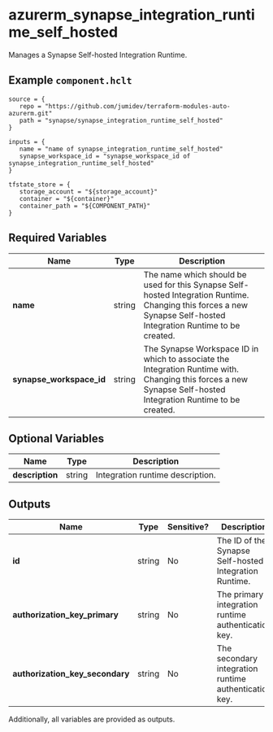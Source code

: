 # azurerm_synapse_integration_runtime_self_hosted

Manages a Synapse Self-hosted Integration Runtime.

## Example `component.hclt`

```hcl
source = {
   repo = "https://github.com/jumidev/terraform-modules-auto-azurerm.git" 
   path = "synapse/synapse_integration_runtime_self_hosted" 
}

inputs = {
   name = "name of synapse_integration_runtime_self_hosted" 
   synapse_workspace_id = "synapse_workspace_id of synapse_integration_runtime_self_hosted" 
}

tfstate_store = {
   storage_account = "${storage_account}" 
   container = "${container}" 
   container_path = "${COMPONENT_PATH}" 
}

```

## Required Variables

| Name | Type |  Description |
| ---- | --------- |  ----------- |
| **name** | string |  The name which should be used for this Synapse Self-hosted Integration Runtime. Changing this forces a new Synapse Self-hosted Integration Runtime to be created. | 
| **synapse_workspace_id** | string |  The Synapse Workspace ID in which to associate the Integration Runtime with. Changing this forces a new Synapse Self-hosted Integration Runtime to be created. | 

## Optional Variables

| Name | Type |  Description |
| ---- | --------- |  ----------- |
| **description** | string |  Integration runtime description. | 



## Outputs

| Name | Type | Sensitive? | Description |
| ---- | ---- | --------- | --------- |
| **id** | string | No  | The ID of the Synapse Self-hosted Integration Runtime. | 
| **authorization_key_primary** | string | No  | The primary integration runtime authentication key. | 
| **authorization_key_secondary** | string | No  | The secondary integration runtime authentication key. | 

Additionally, all variables are provided as outputs.
